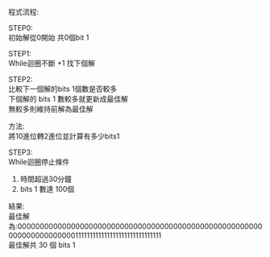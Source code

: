 程式流程: <br>

STEP0:<br>
初始解從0開始 共0個bit 1<br>

STEP1:<br>
While迴圈不斷 +1 找下個解<br>

STEP2:<br>
比較下一個解的bits 1個數是否較多<br>
下個解的 bits 1 數較多就更新成最佳解<br>
無較多則維持前解為最佳解<br>

方法:<br>
將10進位轉2進位並計算有多少bits1<br>


STEP3:<br>
While迴圈停止條件<br>
1. 時間超過30分鐘<br>
2. bits 1 數達 100個<br>

結果: <br>
最佳解為:0000000000000000000000000000000000000000000000000000000000000000000000111111111111111111111111111111<br>
最佳解共 30 個 bits 1<br>
